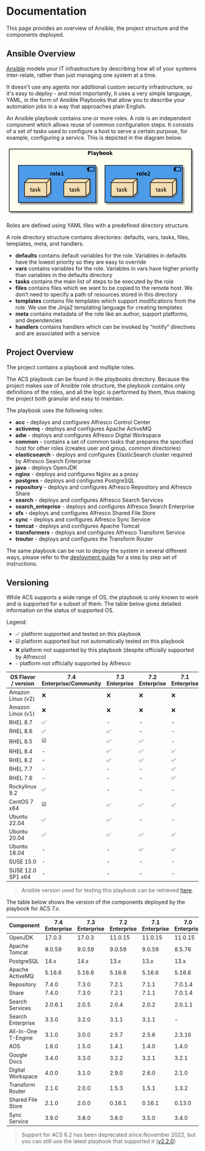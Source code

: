 # Documentation

This page provides an overview of Ansible, the project structure and the components deployed.

## Ansible Overview

[Ansible](https://www.ansible.com/overview/how-ansible-works) models your IT infrastructure by describing how all of your systems inter-relate, rather than just managing one system at a time.

It doesn't use any agents nor additional custom security infrastructure, so it's easy to deploy - and most importantly, it uses a very simple language, YAML, in the form of Ansible Playbooks that allow you to describe your automation jobs in a way that approaches plain English.

An Ansible playbook contains one or more roles. A role is an independent component which allows reuse of common configuration steps. It consists of a set of tasks used to configure a host to serve a certain purpose, for example, configuring a service. This is depicted in the diagram below.

![Playbook Overview](./resources/playbook-overview.png)

Roles are defined using YAML files with a predefined directory structure.

A role directory structure contains directories: defaults, vars, tasks, files, templates, meta, and handlers.

* **defaults** contains default variables for the role. Variables in defaults have the lowest priority so they are easy to override
* **vars** contains variables for the role. Variables in vars have higher priority than variables in the defaults directory
* **tasks** contains the main list of steps to be executed by the role
* **files** contains files which we want to be copied to the remote host. We don’t need to specify a path of resources stored in this directory
* **templates** contains file templates which support modifications from the role. We use the Jinja2 templating language for creating templates
* **meta** contains metadata of the role like an author, support platforms, and dependencies
* **handlers** contains handlers which can be invoked by “notify” directives and are associated with a service

## Project Overview

The project contains a playbook and multiple roles.

The ACS playbook can be found in the _playbooks_ directory. Because the project makes use of Ansible role structure, the playbook contains only definitions of the roles, and all the logic is performed by them, thus making the project both granular and easy to maintain.

The playbook uses the following roles:

* **acc** - deploys and configures Alfresco Control Center
* **activemq** - deploys and configures Apache ActiveMQ
* **adw** - deploys and configures Alfresco Digital Workspace
* **common** - contains a set of common tasks that prepares the specified host for other roles (creates user and group, common directories)
* **elasticsearch** - deploys and configures ElasticSearch cluster required by Alfresco Search Enterprise
* **java** - deploys OpenJDK
* **nginx** - deploys and configures Nginx as a proxy
* **postgres** - deploys and configures PostgreSQL
* **repository** - deploys and configures Alfresco Repository and Alfresco Share
* **search** - deploys and configures Alfresco Search Services
* **search_enteprise** - deploys and configures Alfresco Search Enterprise
* **sfs** - deploys and configures Alfresco Shared File Store
* **sync** - deploys and configures Alfresco Sync Service
* **tomcat** - deploys and configures Apache Tomcat
* **transformers** - deploys and configures Alfresco Transform Service
* **trouter** - deploys and configures the Transform Router

The same playbook can be run to deploy the system in several different ways, please refer to the [deployment guide](./deployment-guide.md) for a step by step set of instructions.

## Versioning

While ACS supports a wide range of OS, the playbook is only known to work and is
supported for a subset of them. The table below gives detailed information on
the status of supported OS.

Legend:

* :white_check_mark: platform supported and tested on this playbook
* :ballot_box_with_check: platform supported but not automatically tested on this playbook
* :x: platform not supported by this playbook (despite officially supported by Alfresco)
* `-` platform not officially supported by Alfresco

| OS Flavor / version | 7.4 Enterprise/Community | 7.3 Enterprise     | 7.2 Enterprise     | 7.1 Enterprise     | 7.0 Enterprise     |
|---------------------|--------------------------|--------------------|--------------------|--------------------|--------------------|
| Amazon Linux (v2)   | :x:                      | :x:                | :x:                | :x:                | :x:                |
| Amazon Linux (v1)   | :x:                      | :x:                | :x:                | :x:                | :x:                |
| RHEL 8.7            | :white_check_mark:       | -                  | -                  | -                  | -                  |
| RHEL 8.6            | :white_check_mark:       | :white_check_mark: | -                  | -                  | -                  |
| RHEL 8.5            | :ballot_box_with_check:  | :white_check_mark: | :white_check_mark: | -                  | -                  |
| RHEL 8.4            | -                        | :white_check_mark: | :white_check_mark: | :white_check_mark: | :white_check_mark: |
| RHEL 8.2            | -                        | :white_check_mark: | :white_check_mark: | :white_check_mark: | :white_check_mark: |
| RHEL 7.7            | -                        | -                  | -                  | :white_check_mark: | :white_check_mark: |
| RHEL 7.6            | -                        | -                  | -                  | :white_check_mark: | :white_check_mark: |
| Rockylinux 9.2      | :white_check_mark:       | -                  | -                  | -                  | -                  |
| CentOS 7 x64        | :ballot_box_with_check:  | :white_check_mark: | :white_check_mark: | :white_check_mark: | :white_check_mark: |
| Ubuntu 22.04        | :white_check_mark:       | :white_check_mark: | -                  | -                  | -                  |
| Ubuntu 20.04        | :white_check_mark:       | :white_check_mark: | :white_check_mark: | :white_check_mark: | :white_check_mark: |
| Ubuntu 18.04        | -                        | -                  | :white_check_mark: | :white_check_mark: | :white_check_mark: |
| SUSE 15.0           | -                        | -                  | -                  | -                  | :x:                |
| SUSE 12.0 SP1 x64   | -                        | -                  | -                  | -                  | :x:                |

> Ansible version used for testing this playbook can be retrieved [here](https://github.com/Alfresco/alfresco-ansible-deployment/blob/master/Pipfile#L7).

The table below shows the version of the components deployed by the playbook for ACS 7.x.

| Component           | 7.4 Enterprise | 7.3 Enterprise | 7.2 Enterprise | 7.1 Enterprise | 7.0 Enterprise | 7.4 Community |
|---------------------|----------------|----------------|----------------|----------------|----------------|---------------|
| OpenJDK             | 17.0.3         | 17.0.3         | 11.0.15        | 11.0.15        | 11.0.15        | 17.0.3        |
| Apache Tomcat       | 9.0.59         | 9.0.59         | 9.0.59         | 9.0.59         | 8.5.76         | 9.0.59        |
| PostgreSQL          | 14.x           | 14.x           | 13.x           | 13.x           | 13.x           | 14.x          |
| Apache ActiveMQ     | 5.16.6         | 5.16.6         | 5.16.6         | 5.16.6         | 5.16.6         | 5.16.6        |
| Repository          | 7.4.0          | 7.3.0          | 7.2.1          | 7.1.1          | 7.0.1.4        | 7.4.0         |
| Share               | 7.4.0          | 7.3.0          | 7.2.1          | 7.1.1          | 7.0.1.4        | 7.4.0         |
| Search Services     | 2.0.6.1        | 2.0.5          | 2.0.4          | 2.0.2          | 2.0.1.1        | 2.0.6.1       |
| Search Enterprise   | 3.3.0          | 3.2.0          | 3.1.1          | 3.1.1          | -              | N/A           |
| All-In-One T-Engine | 3.1.0          | 3.0.0          | 2.5.7          | 2.5.6          | 2.3.10         | 3.1.0         |
| AOS                 | 1.6.0          | 1.5.0          | 1.4.1          | 1.4.0          | 1.4.0          | 1.6.0         |
| Google Docs         | 3.4.0          | 3.3.0          | 3.2.2          | 3.2.1          | 3.2.1          | 3.4.0         |
| Digital Workspace   | 4.0.0          | 3.1.0          | 2.9.0          | 2.6.0          | 2.1.0          | N/A           |
| Transform Router    | 2.1.0          | 2.0.0          | 1.5.3          | 1.5.1          | 1.3.2          | N/A           |
| Shared File Store   | 2.1.0          | 2.0.0          | 0.16.1         | 0.16.1         | 0.13.0         | N/A           |
| Sync Service        | 3.9.0          | 3.8.0          | 3.6.0          | 3.5.0          | 3.4.0          | N/A           |

> Support for ACS 6.2 has been deprecated since November 2022, but you can still use the latest playbook that supported it ([v2.2.0](https://github.com/Alfresco/alfresco-ansible-deployment/releases/tag/v2.2.0))
